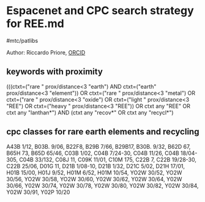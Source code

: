 # Espacenet and CPC search strategy for REE.md
#mtc/patlibs

Author: Riccardo Priore, [ORCID](https://orcid.org/0000-0002-0885-2924)
## keywords with proximity
(((ctxt=("rare " prox/distance<3 "earth") AND ctxt=("earth" prox/distance<3 "element")) OR ctxt=("rare " prox/distance<3 "metal") OR ctxt=("rare " prox/distance<3 "oxide") OR ctxt=("light " prox/distance<3 "REE") OR ctxt=("heavy " prox/distance<3 "REE")) OR ctxt any "REE" OR ctxt any "lanthan*") AND (ctxt any "recov*" OR ctxt any "recycl*")

## cpc classes for rare earth elements and recycling
A43B  1/12, B03B. 9/06, B22F8, B29B  7/66, B29B17, B30B. 9/32, B62D 67, B65H 73, B65D 65/46, C03B  1/02, C04B  7/24-30, C04B 11/26, C04B 18/04-305, C04B 33/132, C08J 11, С09K 11/01, C10M 175, C22B 7, C22B 19/28-30, C22B 25/06, D01G 11, D21B  1/08-10, D21B  1/32, D21C  5/02, D21H 17/01, H01B 15/00, H01J  9/52, H01M  6/52, H01M 10/54, YO2W 30/52, YO2W 30/56, YO2W 30/58, YO2W 30/60, Y02W 30/62, Y02W 30/64, Y02W 30/66, Y02W 30/74, Y02W 30/78, Y02W 30/80, Y02W 30/82, Y02W 30/84, Y02W 30/91, Y02P 10/20

